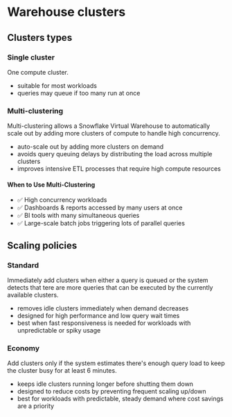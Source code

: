 # Warehouse clusters

## Clusters types

### Single cluster

One compute cluster.

- suitable for most workloads
- queries may queue if too many run at once

### Multi-clustering

Multi-clustering allows a Snowflake Virtual Warehouse to automatically scale out by adding more clusters of compute to handle high concurrency.

- auto-scale out by adding more clusters on demand
- avoids query queuing delays by distributing the load across multiple clusters
- improves intensive ETL processes that require high compute resources

#### When to Use Multi-Clustering

- ✅ High concurrency workloads
- ✅ Dashboards & reports accessed by many users at once
- ✅ BI tools with many simultaneous queries
- ✅ Large-scale batch jobs triggering lots of parallel queries

## Scaling policies

### Standard

Immediately add clusters when either a query is queued or the system detects that tere are more queries that can be executed by the currently available clusters.

- removes idle clusters immediately when demand decreases
- designed for high performance and low query wait times
- best when fast responsiveness is needed for workloads with unpredictable or spiky usage

### Economy

Add clusters only if the system estimates there's enough query load to keep the cluster busy for at least 6 minutes.

- keeps idle clusters running longer before shutting them down
- designed to reduce costs by preventing frequent scaling up/down
- best for workloads with predictable, steady demand where cost savings are a priority
